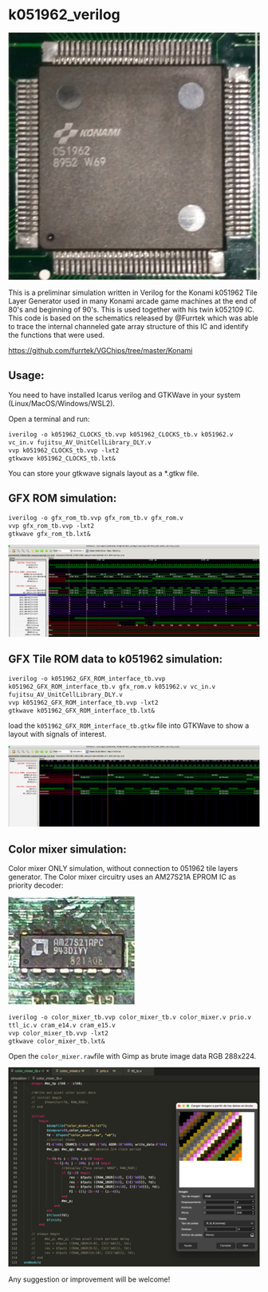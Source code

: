 # k051962_verilog

!["051962"](https://github.com/RndMnkIII/k051962_verilog/blob/main/img/konami_051962.jpg)

This is a preliminar simulation written in Verilog for the Konami k051962 Tile Layer Generator
used in many Konami arcade game machines at the end of 80's and beginning of 90's. This is used together
with his twin k052109 IC. This code is based on the schematics released by @Furrtek which was able to
trace the internal channeled gate array structure of this IC and identify the functions that were used.

https://github.com/furrtek/VGChips/tree/master/Konami

## Usage:
You need to have installed Icarus verilog and GTKWave in your system (Linux/MacOS/Windows/WSL2).

Open a terminal and run:

```
iverilog -o k051962_CLOCKS_tb.vvp k051962_CLOCKS_tb.v k051962.v vc_in.v fujitsu_AV_UnitCellLibrary_DLY.v
vvp k051962_CLOCKS_tb.vvp -lxt2
gtkwave k051962_CLOCKS_tb.lxt&
```
You can store your gtkwave signals layout as a *.gtkw file.


## GFX ROM simulation:
```
iverilog -o gfx_rom_tb.vvp gfx_rom_tb.v gfx_rom.v
vvp gfx_rom_tb.vvp -lxt2
gtkwave gfx_rom_tb.lxt&
```

!["GFX Tile ROMs Test Bench"](https://github.com/RndMnkIII/k051962_verilog/blob/main/img/gtkwave_GFX_TILE_ROMS_DATA_TESTBENCH.png)

## GFX Tile ROM data to k051962 simulation:
```
iverilog -o k051962_GFX_ROM_interface_tb.vvp k051962_GFX_ROM_interface_tb.v gfx_rom.v k051962.v vc_in.v fujitsu_AV_UnitCellLibrary_DLY.v
vvp k051962_GFX_ROM_interface_tb.vvp -lxt2
gtkwave k051962_GFX_ROM_interface_tb.lxt&
```
load the `k051962_GFX_ROM_interface_tb.gtkw` file into GTKWave to show a layout with signals of interest.

!["GFX Data to k051962 Test Bench"](https://github.com/RndMnkIII/k051962_verilog/blob/main/img/gtkwave_GFX_DATA_TO_K051962_TESTBENCH.png)

## Color mixer simulation:
Color mixer ONLY simulation, without connection to 051962 tile layers generator. The Color mixer circuitry uses an AM27S21A EPROM IC as priority decoder:

!["AMD AM27S21A"](https://github.com/RndMnkIII/k051962_verilog/blob/main/img/PRIORITY_PROM.png)

```
iverilog -o color_mixer_tb.vvp color_mixer_tb.v color_mixer.v prio.v ttl_ic.v cram_e14.v cram_e15.v
vvp color_mixer_tb.vvp -lxt2
gtkwave color_mixer_tb.lxt&
```

Open the `color_mixer.raw`file with Gimp as brute image data RGB 288x224.

!["color_mixer.raw"](https://github.com/RndMnkIII/k051962_verilog/blob/main/img/COLOR_MIXER_OUTPUT.png)

Any suggestion or improvement will be welcome!




